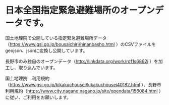 # 日本全国指定緊急避難場所のオープンデータです。

国土地理院で公開している指定緊急避難場所データ（https://www.gsi.go.jp/bousaichiri/hinanbasho.html ）のCSVファイルをgeojson、jsonに変換し公開しています。

長野市のみ独自のオープンデータ（http://linkdata.org/work/rdf1s6862i ）を加工し、取り込んでいます。

国土地理院　利用規約（https://www.gsi.go.jp/kikakuchousei/kikakuchousei40182.html ）、長野市　利用規約（https://www.city.nagano.nagano.jp/site/opendata/156084.html ）に従い、ご利用をお願いします。
